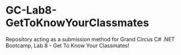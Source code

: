 # GC-Lab8-GetToKnowYourClassmates
Repository acting as a submission method for Grand Circus C# .NET Bootcamp, Lab 8 - Get To Know Your Classmates!
